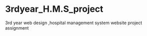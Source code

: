 # 3rdyear_H.M.S_project
 3rd year web design ,hospital management system website project assignment
